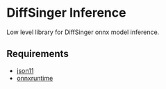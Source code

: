 # DiffSinger Inference

Low level library for DiffSinger onnx model inference.

## Requirements

+ [json11](https://github.com/dropbox/json11)
+ [onnxruntime](https://github.com/onnxruntime/onnxruntime)